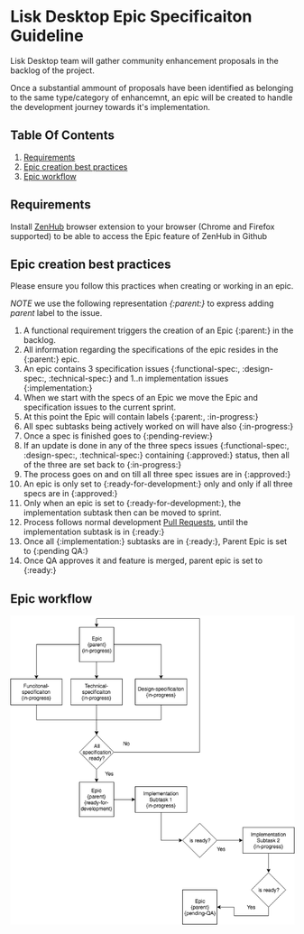 # Lisk Desktop Epic Specificaiton Guideline

Lisk Desktop team will gather community enhancement proposals in the backlog of the project. 

Once a substantial ammount of proposals have been identified as belonging to the same type/category of enhancemnt, an epic will be created to handle the development journey towards it's implementation. 

## Table Of Contents

1. [Requirements](#requirements)
1. [Epic creation best practices](#epic-creation-best-practices)
1. [Epic workflow](#epic-workflow)


## Requirements
Install [ZenHub](https://www.zenhub.com/) browser extension to your browser (Chrome and Firefox supported) to be able to access the Epic feature of ZenHub in Github

## Epic creation best practices

Please ensure you follow this practices when creating or working in an epic. 

_NOTE_ we use the following representation *{:parent:}* to express adding *parent* label to the issue.

1. A functional requirement triggers the creation of an Epic {:parent:} in the backlog. 
1. All information regarding the specifications of the epic resides in the {:parent:} epic.
1. An epic contains 3 specification issues {:functional-spec:, :design-spec:, :technical-spec:} and 1..n implementation issues {:implementation:}
1. When we start with the specs of an Epic we move the Epic and specification issues to the current sprint.
1. At this point the Epic will contain labels {:parent:, :in-progress:}
1. All spec subtasks being actively worked on will have also {:in-progress:}
1. Once a spec is finished goes to {:pending-review:}
1. If an update is done in any of the three specs issues {:functional-spec:, :design-spec:, :technical-spec:} containing {:approved:} status, then all of the three are set back to {:in-progress:}
1. The process goes on and on till all three spec issues are in {:approved:}
1. An epic is only set to {:ready-for-development:} only and only if all three specs are in {:approved:}
1. Only when an epic is set to {:ready-for-development:}, the implementation subtask then can be moved to sprint.
1. Process follows normal development [Pull Requests](PR_GUIDE.md), until the implementation subtask is in {:ready:} 
1. Once all {:implementation:} subtasks are in {:ready:}, Parent Epic is set to {:pending QA:}
1. Once QA approves it and feature is merged, parent epic is set to {:ready:}

## Epic workflow
![Epic workflow](./assets/Epic-workflow.png?raw=true "Epic workflow")
